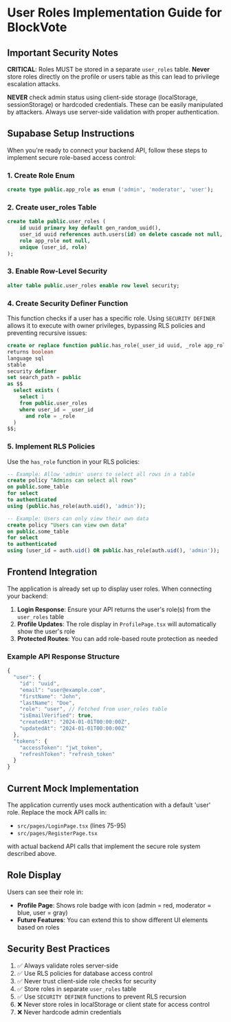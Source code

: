 # User Roles Implementation Guide for BlockVote

## Important Security Notes

**CRITICAL**: Roles MUST be stored in a separate `user_roles` table. **Never** store roles directly on the profile or users table as this can lead to privilege escalation attacks.

**NEVER** check admin status using client-side storage (localStorage, sessionStorage) or hardcoded credentials. These can be easily manipulated by attackers. Always use server-side validation with proper authentication.

## Supabase Setup Instructions

When you're ready to connect your backend API, follow these steps to implement secure role-based access control:

### 1. Create Role Enum

```sql
create type public.app_role as enum ('admin', 'moderator', 'user');
```

### 2. Create user_roles Table

```sql
create table public.user_roles (
    id uuid primary key default gen_random_uuid(),
    user_id uuid references auth.users(id) on delete cascade not null,
    role app_role not null,
    unique (user_id, role)
);
```

### 3. Enable Row-Level Security

```sql
alter table public.user_roles enable row level security;
```

### 4. Create Security Definer Function

This function checks if a user has a specific role. Using `SECURITY DEFINER` allows it to execute with owner privileges, bypassing RLS policies and preventing recursive issues:

```sql
create or replace function public.has_role(_user_id uuid, _role app_role)
returns boolean
language sql
stable
security definer
set search_path = public
as $$
  select exists (
    select 1
    from public.user_roles
    where user_id = _user_id
      and role = _role
  )
$$;
```

### 5. Implement RLS Policies

Use the `has_role` function in your RLS policies:

```sql
-- Example: Allow 'admin' users to select all rows in a table
create policy "Admins can select all rows"
on public.some_table
for select
to authenticated
using (public.has_role(auth.uid(), 'admin'));

-- Example: Users can only view their own data
create policy "Users can view own data"
on public.some_table
for select
to authenticated
using (user_id = auth.uid() OR public.has_role(auth.uid(), 'admin'));
```

## Frontend Integration

The application is already set up to display user roles. When connecting your backend:

1. **Login Response**: Ensure your API returns the user's role(s) from the `user_roles` table
2. **Profile Updates**: The role display in `ProfilePage.tsx` will automatically show the user's role
3. **Protected Routes**: You can add role-based route protection as needed

### Example API Response Structure

```typescript
{
  "user": {
    "id": "uuid",
    "email": "user@example.com",
    "firstName": "John",
    "lastName": "Doe",
    "role": "user", // Fetched from user_roles table
    "isEmailVerified": true,
    "createdAt": "2024-01-01T00:00:00Z",
    "updatedAt": "2024-01-01T00:00:00Z"
  },
  "tokens": {
    "accessToken": "jwt_token",
    "refreshToken": "refresh_token"
  }
}
```

## Current Mock Implementation

The application currently uses mock authentication with a default 'user' role. Replace the mock API calls in:

- `src/pages/LoginPage.tsx` (lines 75-95)
- `src/pages/RegisterPage.tsx` 

with actual backend API calls that implement the secure role system described above.

## Role Display

Users can see their role in:
- **Profile Page**: Shows role badge with icon (admin = red, moderator = blue, user = gray)
- **Future Features**: You can extend this to show different UI elements based on roles

## Security Best Practices

1. ✅ Always validate roles server-side
2. ✅ Use RLS policies for database access control
3. ✅ Never trust client-side role checks for security
4. ✅ Store roles in separate `user_roles` table
5. ✅ Use `SECURITY DEFINER` functions to prevent RLS recursion
6. ❌ Never store roles in localStorage or client state for access control
7. ❌ Never hardcode admin credentials
